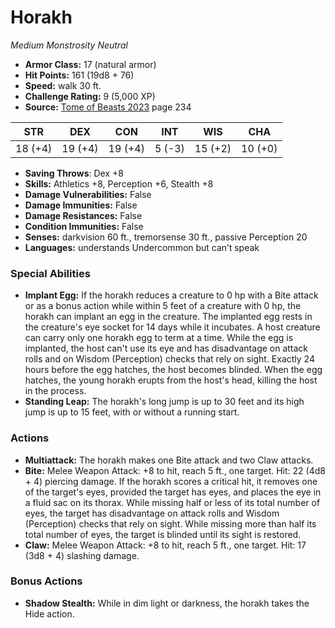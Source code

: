 # Horakh

*Medium* *Monstrosity* *Neutral*

- **Armor Class:** 17 (natural armor)
- **Hit Points:** 161 (19d8 + 76)
- **Speed:** walk 30 ft.
- **Challenge Rating:** 9 (5,000 XP)
- **Source:** [Tome of Beasts 2023](https://koboldpress.com/kpstore/product/tome-of-beasts-1-2023-edition/) page 234

| STR | DEX | CON | INT | WIS | CHA |
| --- | --- | --- | --- | --- | --- |
| 18 (+4) | 19 (+4) | 19 (+4) | 5 (-3) | 15 (+2) | 10 (+0) |

- **Saving Throws**: Dex +8
- **Skills:** Athletics +8, Perception +6, Stealth +8
- **Damage Vulnerabilities:** False
- **Damage Immunities:** False
- **Damage Resistances:** False
- **Condition Immunities:** False
- **Senses:** darkvision 60 ft., tremorsense 30 ft., passive Perception 20
- **Languages:** understands Undercommon but can’t speak

### Special Abilities

- **Implant Egg:** If the horakh reduces a creature to 0 hp with a Bite attack or as a bonus action while within 5 feet of a creature with 0 hp, the horakh can implant an egg in the creature. The implanted egg rests in the creature's eye socket for 14 days while it incubates. A host creature can carry only one horakh egg to term at a time. While the egg is implanted, the host can't use its eye and has disadvantage on attack rolls and on Wisdom (Perception) checks that rely on sight. Exactly 24 hours before the egg hatches, the host becomes blinded. When the egg hatches, the young horakh erupts from the host's head, killing the host in the process.
- **Standing Leap:** The horakh's long jump is up to 30 feet and its high jump is up to 15 feet, with or without a running start.

### Actions

- **Multiattack:** The horakh makes one Bite attack and two Claw attacks.
- **Bite:** Melee Weapon Attack: +8 to hit, reach 5 ft., one target. Hit: 22 (4d8 + 4) piercing damage. If the horakh scores a critical hit, it removes one of the target's eyes, provided the target has eyes, and places the eye in a fluid sac on its thorax. While missing half or less of its total number of eyes, the target has disadvantage on attack rolls and Wisdom (Perception) checks that rely on sight. While missing more than half its total number of eyes, the target is blinded until its sight is restored.
- **Claw:** Melee Weapon Attack: +8 to hit, reach 5 ft., one target. Hit: 17 (3d8 + 4) slashing damage.

### Bonus Actions

- **Shadow Stealth:** While in dim light or darkness, the horakh takes the Hide action.
